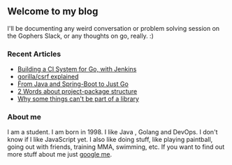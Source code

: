 ## Welcome to my blog

I'll be documenting any weird conversation or problem solving session on the Gophers Slack, or any thoughts on go, really. :)

### Recent Articles

- [Building a CI System for Go, with Jenkins](https://medium.com/@zarkopafilis/building-a-ci-system-for-go-with-jenkins-4ab04d4bacd0)
- [gorilla/csrf explained](https://medium.com/@zarkopafilis/gorilla-csrf-explained-843c9957800d)
- [From Java and Spring-Boot to Just Go](https://zarkopafilis.github.io/go-adventures/posts/java-sboot-to-go)
- [2 Words about project-package structure](https://zarkopafilis.github.io/go-adventures/posts/two-words-about-project-package-structure)
- [Why some things can't be part of a library](https://zarkopafilis.github.io/go-adventures/posts/why-some-things-cant-be-part-of-a-library)

### About me
I am a student. I am born in 1998. I like Java , Golang and DevOps. I don't know if I like JavaScript yet.
I also like doing stuff, like playing paintball, going out with friends, training MMA, swimming, etc.
If you want to find out more stuff about me just [google me](https://www.google.gr/search?q=Zarkopafilis).
